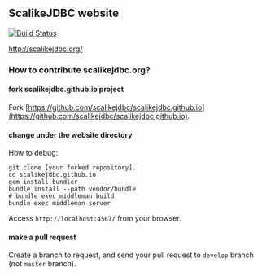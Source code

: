 ## ScalikeJDBC website

[![Build Status](https://travis-ci.org/scalikejdbc/scalikejdbc.github.io.svg?branch=develop)](https://travis-ci.org/scalikejdbc/scalikejdbc.github.io)

http://scalikejdbc.org/

### How to contribute scalikejdbc.org?

#### fork scalikejdbc.github.io project

Fork [https://github.com/scalikejdbc/scalikejdbc.github.io](https://github.com/scalikejdbc/scalikejdbc.github.io).

#### change under the website directory

How to debug:

```
git clone [your forked repository].
cd scalikejdbc.github.io
gem install bundler
bundle install --path vendor/bundle
# bundle exec middleman build
bundle exec middleman server
```

Access `http://localhost:4567/` from your browser.

#### make a pull request

Create a branch to request, and send your pull request to `develop` branch (not `master` branch).


